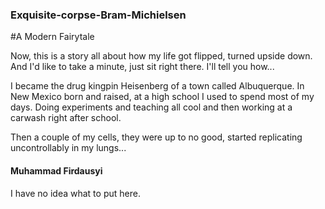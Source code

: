 ### Exquisite-corpse-Bram-Michielsen

#A Modern Fairytale

Now, this is a story all about how my life got flipped, turned upside down. And I'd like to take a minute, just sit right there. I'll tell you how...

I became the drug kingpin Heisenberg of a town called Albuquerque. In New Mexico born and raised, at a high school I used to spend most of my days. Doing experiments and teaching all cool and then working at a carwash right after school. 

Then a couple of my cells, they were up to no good, started replicating uncontrollably in my lungs...

#### Muhammad Firdausyi
I have no idea what to put here. 
